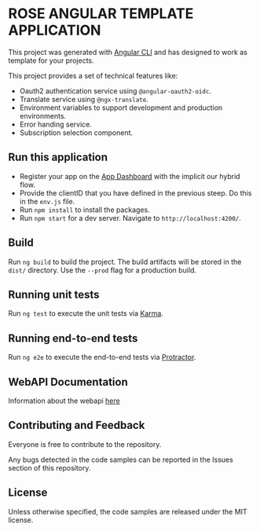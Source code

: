 # ROSE ANGULAR TEMPLATE APPLICATION

This project was generated with [Angular CLI](https://github.com/angular/angular-cli) and has designed to work as template for your projects.

This project provides a set of technical features like:
* Oauth2 authentication service using `@angular-oauth2-oidc`.
* Translate service using `@ngx-translate`.
* Environment variables to support development and production environments.
* Error handing service.
* Subscription selection component.

## Run this application

* Register your app on the [App Dashboard](https://apps.primaverabss.com/developer/dashboard) with the implicit our hybrid flow.
* Provide the clientID that you have defined in the previous steep. Do this in the `env.js` file.
* Run `npm install` to install the packages.
* Run `npm start` for a dev server. Navigate to `http://localhost:4200/`.

## Build

Run `ng build` to build the project. The build artifacts will be stored in the `dist/` directory. Use the `--prod` flag for a production build.

## Running unit tests

Run `ng test` to execute the unit tests via [Karma](https://karma-runner.github.io).

## Running end-to-end tests

Run `ng e2e` to execute the end-to-end tests via [Protractor](http://www.protractortest.org/).

## WebAPI Documentation
Information about the webapi [here](https://primaverabss.github.io/rose-product-erp/)

## Contributing and Feedback
Everyone is free to contribute to the repository.

Any bugs detected in the code samples can be reported in the Issues section of this repository.

## License
Unless otherwise specified, the code samples are released under the MIT license.
